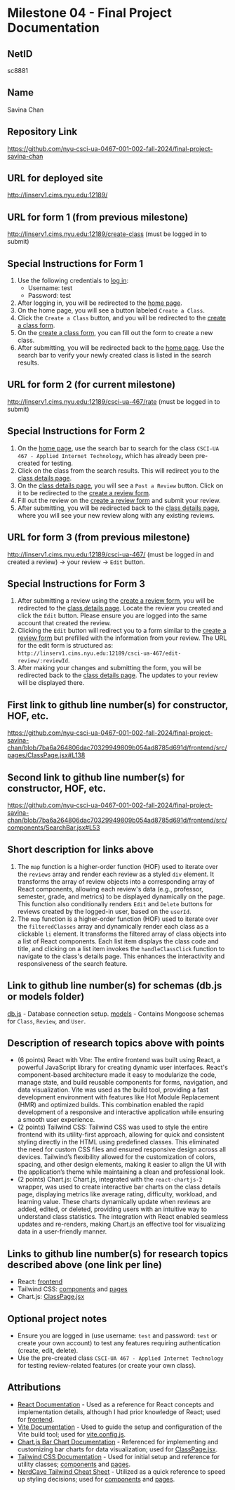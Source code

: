 Milestone 04 - Final Project Documentation
===

NetID
---
sc8881

Name
---
Savina Chan

Repository Link
---
https://github.com/nyu-csci-ua-0467-001-002-fall-2024/final-project-savina-chan

URL for deployed site 
---
http://linserv1.cims.nyu.edu:12189/

URL for form 1 (from previous milestone) 
---
http://linserv1.cims.nyu.edu:12189/create-class (must be logged in to submit)

Special Instructions for Form 1
---
1. Use the following credentials to [log in](http://linserv1.cims.nyu.edu:12189/login):
    * Username: test
    * Password: test
2. After logging in, you will be redirected to the [home page](http://linserv1.cims.nyu.edu:12189/).
3. On the home page, you will see a button labeled `Create a Class`.
4. Click the `Create a Class` button, and you will be redirected to the [create a class form](http://linserv1.cims.nyu.edu:12189/create-class).
5. On the [create a class form](http://linserv1.cims.nyu.edu:12189/create-class), you can fill out the form to create a new class.
7. After submitting, you will be redirected back to the [home page](http://linserv1.cims.nyu.edu:12189/). Use the search bar to verify your newly created class is listed in the search results.

URL for form 2 (for current milestone)
---
http://linserv1.cims.nyu.edu:12189/csci-ua-467/rate (must be logged in to submit)

Special Instructions for Form 2
---
1. On the [home page](http://linserv1.cims.nyu.edu:12189/), use the search bar to search for the class `CSCI-UA 467 - Applied Internet Technology`, which has already been pre-created for testing.
2. Click on the class from the search results. This will redirect you to the [class details page](http://linserv1.cims.nyu.edu:12189/csci-ua-467).
3. On the [class details page](http://linserv1.cims.nyu.edu:12189/csci-ua-467), you will see a `Post a Review` button. Click on it to be redirected to the [create a review form](http://linserv1.cims.nyu.edu:12189/csci-ua-467/rate).
4. Fill out the review on the [create a review form](http://linserv1.cims.nyu.edu:12189/csci-ua-467/rate) and submit your review.
5. After submitting, you will be redirected back to the [class details page](http://linserv1.cims.nyu.edu:12189/csci-ua-467), where you will see your new review along with any existing reviews.

URL for form 3 (from previous milestone) 
---
http://linserv1.cims.nyu.edu:12189/csci-ua-467/ (must be logged in and created a review) -> your review -> `Edit` button.

Special Instructions for Form 3
---
1. After submitting a review using the [create a review form](http://linserv1.cims.nyu.edu:12189/csci-ua-467/rate), you will be redirected to the [class details page](http://linserv1.cims.nyu.edu:12189/csci-ua-467). Locate the review you created and click the `Edit` button. Please ensure you are logged into the same account that created the review.
2. Clicking the `Edit` button will redirect you to a form similar to the [create a review form](http://linserv1.cims.nyu.edu:12189/csci-ua-467/rate) but prefilled with the information from your review. The URL for the edit form is structured as: `http://linserv1.cims.nyu.edu:12189/csci-ua-467/edit-review/:reviewId`.
3. After making your changes and submitting the form, you will be redirected back to the [class details page](http://linserv1.cims.nyu.edu:12189/csci-ua-467). The updates to your review will be displayed there.

First link to github line number(s) for constructor, HOF, etc.
---
https://github.com/nyu-csci-ua-0467-001-002-fall-2024/final-project-savina-chan/blob/7ba6a264806dac70329949809b054ad8785d691d/frontend/src/pages/ClassPage.jsx#L138

Second link to github line number(s) for constructor, HOF, etc.
---
https://github.com/nyu-csci-ua-0467-001-002-fall-2024/final-project-savina-chan/blob/7ba6a264806dac70329949809b054ad8785d691d/frontend/src/components/SearchBar.jsx#L53

Short description for links above
---
1. The `map` function is a higher-order function (HOF) used to iterate over the `reviews` array and render each review as a styled `div` element. It transforms the array of review objects into a corresponding array of React components, allowing each review's data (e.g., professor, semester, grade, and metrics) to be displayed dynamically on the page. This function also conditionally renders `Edit` and `Delete` buttons for reviews created by the logged-in user, based on the `userId`.
2. The `map` function is a higher-order function (HOF) used to iterate over the `filteredClasses` array and dynamically render each class as a clickable `li` element. It transforms the filtered array of class objects into a list of React components. Each list item displays the class code and title, and clicking on a list item invokes the `handleClassClick` function to navigate to the class's details page. This enhances the interactivity and responsiveness of the search feature.

Link to github line number(s) for schemas (db.js or models folder)
---
[db.js](/backend/db.js) - Database connection setup.
[models](/backend/models) - Contains Mongoose schemas for `Class`, `Review`, and `User`.

Description of research topics above with points
---
* (6 points) React with Vite: The entire frontend was built using React, a powerful JavaScript library for creating dynamic user interfaces. React's component-based architecture made it easy to modularize the code, manage state, and build reusable components for forms, navigation, and data visualization. Vite was used as the build tool, providing a fast development environment with features like Hot Module Replacement (HMR) and optimized builds. This combination enabled the rapid development of a responsive and interactive application while ensuring a smooth user experience.
* (2 points) Tailwind CSS: Tailwind CSS was used to style the entire frontend with its utility-first approach, allowing for quick and consistent styling directly in the HTML using predefined classes. This eliminated the need for custom CSS files and ensured responsive design across all devices. Tailwind’s flexibility allowed for the customization of colors, spacing, and other design elements, making it easier to align the UI with the application’s theme while maintaining a clean and professional look.
* (2 points) Chart.js: Chart.js, integrated with the `react-chartjs-2` wrapper, was used to create interactive bar charts on the class details page, displaying metrics like average rating, difficulty, workload, and learning value. These charts dynamically update when reviews are added, edited, or deleted, providing users with an intuitive way to understand class statistics. The integration with React enabled seamless updates and re-renders, making Chart.js an effective tool for visualizing data in a user-friendly manner.

Links to github line number(s) for research topics described above (one link per line)
---
* React: [frontend](/frontend)
* Tailwind CSS: [components](/frontend/src/components) and [pages](/frontend/src/pages)
* Chart.js: [ClassPage.jsx](https://github.com/nyu-csci-ua-0467-001-002-fall-2024/final-project-savina-chan/blob/7ba6a264806dac70329949809b054ad8785d691d/frontend/src/pages/ClassPage.jsx#L16)

Optional project notes 
--- 
* Ensure you are logged in (use username: `test` and password: `test` or create your own account) to test any features requiring authentication (create, edit, delete).
* Use the pre-created class `CSCI-UA 467 - Applied Internet Technology` for testing review-related features (or create your own class).

Attributions
---
* [React Documentation](https://react.dev/learn) - Used as a reference for React concepts and implementation details, although I had prior knowledge of React; used for [frontend](/frontend).
* [Vite Documentation](https://vite.dev/guide/) - Used to guide the setup and configuration of the Vite build tool; used for [vite.config.js](/frontend/vite.config.js).
* [Chart.js Bar Chart Documentation](https://www.chartjs.org/docs/latest/charts/bar.html) - Referenced for implementing and customizing bar charts for data visualization; used for [ClassPage.jsx](https://github.com/nyu-csci-ua-0467-001-002-fall-2024/final-project-savina-chan/blob/7ba6a264806dac70329949809b054ad8785d691d/frontend/src/pages/ClassPage.jsx#L16).
* [Tailwind CSS Documentation](https://tailwindcss.com/docs/installation) - Used for initial setup and reference for utility classes; [components](/frontend/src/components) and [pages](/frontend/src/pages).
* [NerdCave Tailwind Cheat Sheet](https://nerdcave.com/tailwind-cheat-sheet) - Utilized as a quick reference to speed up styling decisions; used for [components](/frontend/src/components) and [pages](/frontend/src/pages).